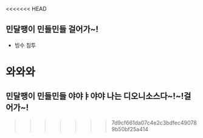 <<<<<<< HEAD
## 민달팽이 민들민들 걸어가~!

- 빙수 침투

와와와
=======
## 민달팽이 민들민들 야야ㅑ야야 나는 디오니소스다~!~!걸어가~!
>>>>>>> 7d9cf661da07c4e2c3bdfec490789b50bf25a414
